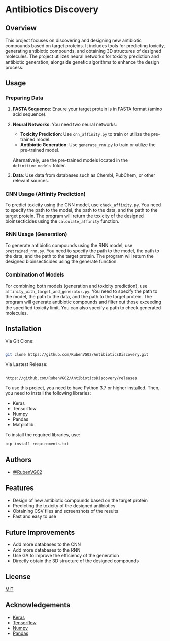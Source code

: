 # Antibiotics Discovery

## Overview

This project focuses on discovering and designing new antibiotic compounds based on target proteins. It includes tools for predicting toxicity, generating antibiotic compounds, and obtaining 3D structures of designed molecules. The project utilizes neural networks for toxicity prediction and antibiotic generation, alongside genetic algorithms to enhance the design process.

## Usage

### Preparing Data

1. **FASTA Sequence**: Ensure your target protein is in FASTA format (amino acid sequence).

2. **Neural Networks**: You need two neural networks:
   - **Toxicity Prediction**: Use `cnn_affinity.py` to train or utilize the pre-trained model.
   - **Antibiotic Generation**: Use `generate_rnn.py` to train or utilize the pre-trained model.

   Alternatively, use the pre-trained models located in the `definitive_models` folder.

3. **Data**: Use data from databases such as Chembl, PubChem, or other relevant sources.

### CNN Usage (Affinity Prediction)

To predict toxicity using the CNN model, use `check_affinity.py`. You need to specify the path to the model, the path to the data, and the path to the target protein. The program will return the toxicity of the designed bioinsecticides using the `calculate_affinity` function.

### RNN Usage (Generation) ###

To generate antibiotic compounds using the RNN model, use `pretrained_rnn.py`. You need to specify the path to the model, the path to the data, and the path to the target protein. The program will return the designed bioinsecticides using the generate function.

### Combination of Models ###

For combining both models (generation and toxicity prediction), use `affinity_with_target_and_generator.py`. You need to specify the path to the model, the path to the data, and the path to the target protein. The program will generate antibiotic compounds and filter out those exceeding the specified toxicity limit. You can also specify a path to check generated molecules.



## Installation

Via Git Clone:
```bash

git clone https://github.com/RubenVG02/AntibioticsDiscovery.git

```

Via Lastest Release:

```bash

https://github.com/RubenVG02/AntibioticsDiscovery/releases

```

To use this project, you need to have Python 3.7 or higher installed. Then, you need to install the following libraries:
- Keras
- Tensorflow
- Numpy
- Pandas
- Matplotlib

To install the required libraries, use:

```bash
pip install requirements.txt
```


## Authors

- [@RubenVG02](https://www.github.com/RubenVG02)

## Features

- Design of new antibiotic compounds based on the target protein
- Predicting the toxicity of the designed antibiotics
- Obtaining CSV files and screenshots of the results
- Fast and easy to use

## Future Improvements

- Add more databases to the CNN
- Add more databases to the RNN
- Use GA to improve the efficiency of the generation
- Directly obtain the 3D structure of the designed compounds


## License

[MIT](https://choosealicense.com/licenses/mit/)

## Acknowledgements

- [Keras](https://keras.io/)
- [Tensorflow](https://www.tensorflow.org/)
- [Numpy](https://numpy.org/)
- [Pandas](https://pandas.pydata.org/)




